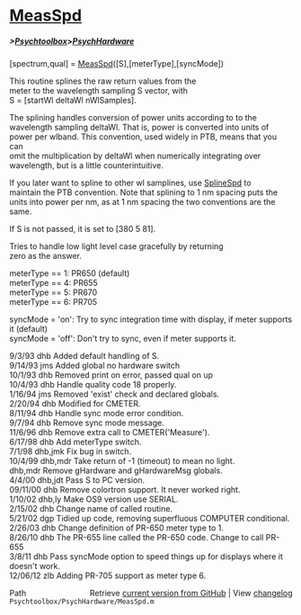 # [MeasSpd](MeasSpd)
##### >[Psychtoolbox](Psychtoolbox)>[PsychHardware](PsychHardware)

[spectrum,qual] = [MeasSpd](MeasSpd)([S],[meterType],[syncMode])  
  
This routine splines the raw return values from the  
meter to the wavelength sampling S vector, with  
S = [startWl deltaWl nWlSamples].  
  
The splining handles conversion of power units according to to the  
wavelength sampling deltaWl. That is, power is converted into units of  
power per wlband. This convention, used widely in PTB, means that you can  
omit the multiplication by deltaWl when numerically integrating over  
wavelength, but is a little counterintuitive.  
  
If you later want to spline to other wl samplines, use [SplineSpd](SplineSpd) to  
maintain the PTB convention.  Note that splining to 1 nm spacing puts the  
units into power per nm, as at 1 nm spacing the two conventions are the  
same.  
  
If S is not passed, it is set to [380 5 81].  
  
Tries to handle low light level case gracefully by returning  
zero as the answer.  
  
meterType == 1:  PR650 (default)  
meterType == 4:  PR655  
meterType == 5:  PR670  
meterType == 6:  PR705  
  
syncMode = 'on':  Try to sync integration time with display, if meter supports it (default)  
syncMode = 'off': Don't try to sync, even if meter supports it.  
  
9/3/93      dhb     Added default handling of S.  
9/14/93     jms     Added global no hardware switch  
10/1/93     dhb     Removed print on error, passed qual on up  
10/4/93     dhb     Handle quality code 18 properly.  
1/16/94     jms     Removed 'exist' check and declared globals.  
2/20/94     dhb     Modified for CMETER.  
8/11/94     dhb     Handle sync mode error condition.  
9/7/94      dhb     Remove sync mode message.  
11/6/96       dhb     Remove extra call to CMETER('Measure').  
6/17/98       dhb     Add meterType switch.  
7/1/98        dhb,jmk Fix bug in switch.  
10/4/99       dhb,mdr Take return of -1 (timeout) to mean no light.  
              dhb,mdr Remove gHardware and gHardwareMsg globals.  
4/4/00        dhb,jdt Pass S to PC version.  
09/11/00      dhb   Remove colortron support.  It never worked right.  
1/10/02       dhb,ly Make OS9 version use SERIAL.  
2/15/02       dhb   Change name of called routine.  
5/21/02       dgp   Tidied up code, removing superfluous COMPUTER conditional.  
2/26/03       dhb   Change definition of PR-650 meter type to 1.  
8/26/10       dhb   The PR-655 line called the PR-650 code.  Change to call PR-655  
3/8/11        dhb   Pass syncMode option to speed things up for displays where it doesn't work.  
12/06/12      zlb   Adding PR-705 support as meter type 6.  




<div class="code_header" style="text-align:right;">
  <span style="float:left;">Path&nbsp;&nbsp;</span> <span class="counter">Retrieve <a href=
  "https://raw.github.com/Psychtoolbox-3/Psychtoolbox-3/beta/Psychtoolbox/PsychHardware/MeasSpd.m">current version from GitHub</a> | View <a href=
  "https://github.com/Psychtoolbox-3/Psychtoolbox-3/commits/beta/Psychtoolbox/PsychHardware/MeasSpd.m">changelog</a></span>
</div>
<div class="code">
  <code>Psychtoolbox/PsychHardware/MeasSpd.m</code>
</div>

